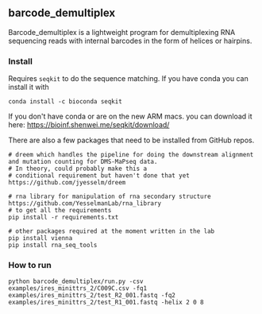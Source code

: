 barcode_demultiplex
-------------------
Barcode_demultiplex is a lightweight program for demultiplexing RNA sequencing reads with internal barcodes in the form of helices or hairpins.

### Install 
Requires `seqkit` to do the sequence matching. If you have conda you can install it with 

```shell
conda install -c bioconda seqkit 
```
If you don't have conda or are on the new ARM macs. you can download it here: https://bioinf.shenwei.me/seqkit/download/

There are also a few packages that need to be installed from GitHub repos.

```shell
# dreem which handles the pipeline for doing the downstream alignment and mutation counting for DMS-MaPseq data. 
# In theory, could probably make this a
# conditional requirement but haven't done that yet
https://github.com/jyesselm/dreem

# rna library for manipulation of rna secondary structure 
https://github.com/YesselmanLab/rna_library
# to get all the requirements
pip install -r requirements.txt 

# other packages required at the moment written in the lab 
pip install vienna
pip install rna_seq_tools
```

### How to run 
```shell
python barcode_demultiplex/run.py -csv examples/ires_minittrs_2/C009C.csv -fq1 examples/ires_minittrs_2/test_R2_001.fastq -fq2 examples/ires_minittrs_2/test_R1_001.fastq -helix 2 0 8
```


